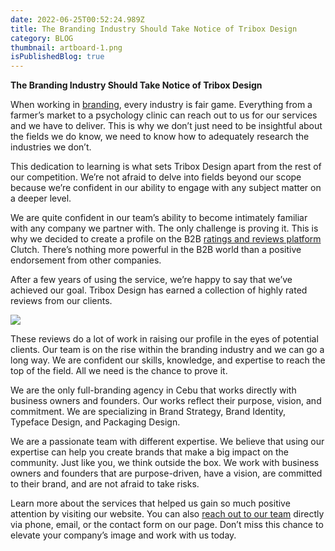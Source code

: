```yaml
---
date: 2022-06-25T00:52:24.989Z
title: The Branding Industry Should Take Notice of Tribox Design
category: BLOG
thumbnail: artboard-1.png
isPublishedBlog: true
---
```

<!--StartFragment-->

**The Branding Industry Should Take Notice of Tribox Design**

When working in [branding](https://clutch.co/agencies/branding/packages), every industry is fair game. Everything from a farmer’s market to a psychology clinic can reach out to us for our services and we have to deliver. This is why we don’t just need to be insightful about the fields we do know, we need to know how to adequately research the industries we don’t.

This dedication to learning is what sets Tribox Design apart from the rest of our competition. We’re not afraid to delve into fields beyond our scope because we’re confident in our ability to engage with any subject matter on a deeper level.

We are quite confident in our team’s ability to become intimately familiar with any company we partner with. The only challenge is proving it. This is why we decided to create a profile on the B2B [ratings and reviews platform](https://clutch.co/agencies/branding/boutique) Clutch. There’s nothing more powerful in the B2B world than a positive endorsement from other companies.

After a few years of using the service, we’re happy to say that we’ve achieved our goal. Tribox Design has earned a collection of highly rated reviews from our clients.

![](https://lh6.googleusercontent.com/AYAMn0PDfrd19JmApu1DAo5cCtlcIn5b72jvCM-G39CE5XSKKrC1sbBQDDD3jK9pVg0OYt6-sh6lnIb3bc2R_kLFglBNOnAvEOzUjl2dbpqzsQoDONDrnEE6UETzLMWBe5mhFOThuq0UIKWicA)

These reviews do a lot of work in raising our profile in the eyes of potential clients. Our team is on the rise within the branding industry and we can go a long way. We are confident our skills, knowledge, and expertise to reach the top of the field. All we need is the chance to prove it.

We are the only full-branding agency in Cebu that works directly with business owners and founders. Our works reflect their purpose, vision, and commitment. We are specializing in Brand Strategy, Brand Identity, Typeface Design, and Packaging Design.

We are a passionate team with different expertise. We believe that using our expertise can help you create brands that make a big impact on the community. Just like you, we think outside the box. We work with business owners and founders that are purpose-driven, have a vision, are committed to their brand, and are not afraid to take risks.

Learn more about the services that helped us gain so much positive attention by visiting our website. You can also [reach out to our team](https://triboxdesign.com/contact/) directly via phone, email, or the contact form on our page. Don’t miss this chance to elevate your company’s image and work with us today.



<!--EndFragment-->
